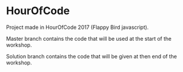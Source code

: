 # HourOfCode
Project made in HourOfCode 2017 (Flappy Bird javascript).

Master branch contains the code that will be used at the start of the workshop.


Solution branch contains the code that will be given at then end of the workshop.
